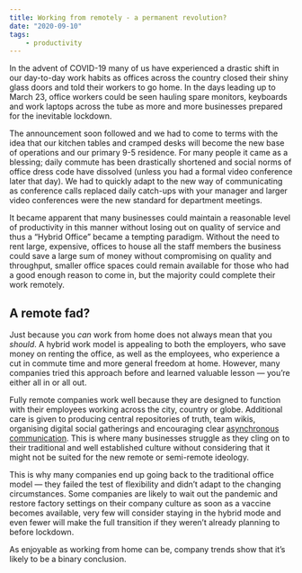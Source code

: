 ```yaml
---
title: Working from remotely - a permanent revolution?
date: "2020-09-10"
tags:
    - productivity
---
```

In the advent of COVID-19 many of us have experienced a drastic shift in our day-to-day work habits as offices across the country closed their shiny glass doors and told their workers to go home. In the days leading up to March 23, office workers could be seen hauling spare monitors, keyboards and work laptops across the tube as more and more businesses prepared for the inevitable lockdown.

The announcement soon followed and we had to come to terms with the idea that our kitchen tables and cramped desks will become the new base of operations and our primary 9-5 residence.
For many people it came as a blessing; daily commute has been drastically shortened and social norms of office dress code have dissolved (unless you had a formal video conference later that day). We had to quickly adapt to the new way of communicating as  conference calls replaced daily catch-ups with your manager and larger video conferences were the new standard for department meetings.

It became apparent that many businesses could maintain a reasonable level of productivity in this manner without losing out on quality of service and thus a “Hybrid Office” became a tempting paradigm. Without the need to rent large, expensive, offices to house all the staff members the business could save a large sum of money without compromising on quality and throughput, smaller office spaces could remain available for those who had a good enough reason to come in, but the majority could complete their work remotely.

## A remote fad?
Just because you *can* work from home does not always mean that you *should*. A hybrid work model is appealing to both the employers, who save money on renting the office, as well as the employees, who experience a cut in commute time and more general freedom at home. However, many companies tried this approach before and learned valuable lesson — you’re either all in or all out.

Fully remote companies work well because they are designed to function with their employees working across the city, country or globe. Additional care is given to producing central repositories of truth, team wikis, organising digital social gatherings and encouraging clear [asynchronous communication](https://github.blog/2020-04-16-remote-work-working-together-when-were-not-together/). This is where many businesses struggle as they cling on to their traditional and well established culture without considering that it might not be suited for the new remote or semi-remote ideology.

This is why many companies end up going back to the traditional office model — they failed the test of flexibility and didn’t adapt to the changing circumstances. Some companies are likely to wait out the pandemic and restore factory settings on their company culture as soon as a vaccine becomes available, very few will consider staying in the hybrid mode and even fewer will make the full transition if they weren’t already planning to before lockdown.

As enjoyable as working from home can be, company trends show that it’s likely to be a binary conclusion.